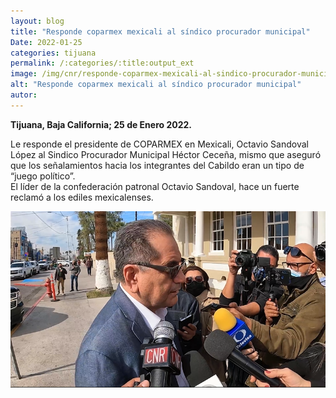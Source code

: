 ```yaml
---
layout: blog
title: "Responde coparmex mexicali al síndico procurador municipal"
Date: 2022-01-25
categories: tijuana
permalink: /:categories/:title:output_ext
image: /img/cnr/responde-coparmex-mexicali-al-sindico-procurador-municipal.png
alt: "Responde coparmex mexicali al síndico procurador municipal"
autor:
---
```


**Tijuana, Baja California; 25 de Enero 2022.** 

Le responde el presidente de COPARMEX en Mexicali, Octavio Sandoval López al Sindico Procurador Municipal Héctor Ceceña, mismo que aseguró que los señalamientos hacia los integrantes del Cabildo eran un tipo de “juego político”.\
El líder de la confederación patronal Octavio Sandoval, hace un fuerte reclamó a los ediles mexicalenses.

<div id="carouselExampleSlidesOnly" class="carousel slide" data-ride="carousel">
  <div class="carousel-inner">
    <div class="carousel-item active">
       <img class="d-block w-100" src="/img/cnr/responde-coparmex-mexicali-al-sindico-procurador-municipal.png" loading="lazy"  alt="Responde coparmex mexicali al síndico procurador municipal">
    </div>
  </div>
</div>